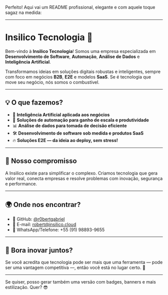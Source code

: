 Perfeito! Aqui vai um README profissional, elegante e com aquele toque sagaz na medida:

---

# Insilico Tecnologia 🚀

Bem-vindo à **Insilico Tecnologia**!
Somos uma empresa especializada em **Desenvolvimento de Software**, **Automação**, **Análise de Dados** e **Inteligência Artificial**.

Transformamos ideias em soluções digitais robustas e inteligentes, sempre com foco em negócios **B2B**, **E2E** e modelos **SaaS**. Se é tecnologia que move seu negócio, nós somos o combustível.

---

## 💡 O que fazemos?

* 🧠 **Inteligência Artificial aplicada aos negócios**
* 🔗 **Soluções de automação para ganho de escala e produtividade**
* 📊 **Análise de dados para tomada de decisão eficiente**
* 🛠️ **Desenvolvimento de software sob medida e produtos SaaS**
* 🔥 **Soluções E2E — da ideia ao deploy, sem stress!**

---

## 🚀 Nosso compromisso

A Insilico existe para simplificar o complexo. Criamos tecnologia que gera valor real, conecta empresas e resolve problemas com inovação, segurança e performance.

---

## 🌍 Onde nos encontrar?

* 💼 GitHub: [@r0bertgabriel](https://github.com/r0bertgabriel)
* 📧 E-mail: [robert@insilico.cloud](mailto:robert@insilico.cloud)
* 📱 WhatsApp/Telefone: +55 (91) 98893-9655

---

## 🤖 Bora inovar juntos?

Se você acredita que tecnologia pode ser mais que uma ferramenta — pode ser uma vantagem competitiva —, então você está no lugar certo. 🚀

---

Se quiser, posso gerar também uma versão com badges, banners e mais estilização. Quer? 😎
